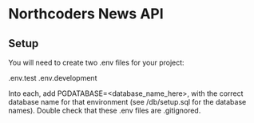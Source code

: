 # Northcoders News API

## Setup

You will need to create two .env files for your project:

.env.test
.env.development

Into each, add PGDATABASE=<database_name_here>, with the correct database name for that environment (see /db/setup.sql for the database names). Double check that these .env files are .gitignored.